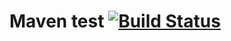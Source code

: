 Maven test
[![Build Status](https://api.travis-ci.org/leonzmq520/shuati.svg)](https://magnum.travis-ci.com/leonzmq520/shuati)
=============